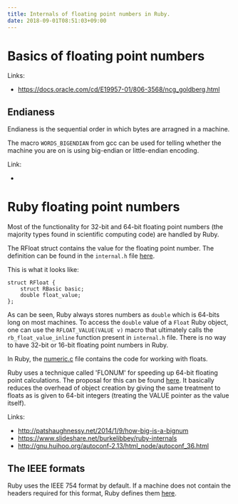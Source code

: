 ```yaml
---
title: Internals of floating point numbers in Ruby.
date: 2018-09-01T08:51:03+09:00
---
```


# Basics of floating point numbers

Links:

* https://docs.oracle.com/cd/E19957-01/806-3568/ncg_goldberg.html

## Endianess

Endianess is the sequential order in which bytes are arragned in a machine.

The macro `WORDS_BIGENDIAN` from gcc can be used for telling whether the machine you are
on is using big-endian or little-endian encoding.

Link:

* 

# Ruby floating point numbers

Most of the functionality for 32-bit and 64-bit floating point numbers (the
majority types found in scientific computing code) are handled by Ruby.

The RFloat struct contains the value for the floating point number. The definition
can be found in the `internal.h` file [here](https://github.com/ruby/ruby/blob/trunk/internal.h#L654).

This is what it looks like:
```
struct RFloat {
    struct RBasic basic;
    double float_value;
};
```
As can be seen, Ruby always stores numbers as `double` which is 64-bits long on most
machines. To access the `double` value of a `Float` Ruby object, one can use the
`RFLOAT_VALUE(VALUE v)` macro that ultimately calls the `rb_float_value_inline` function
present in `internal.h` file. There is no way to have 32-bit or 16-bit floating point numbers
in Ruby.

In Ruby, the [numeric.c](https://github.com/ruby/ruby/blob/trunk/numeric.c) file contains the code for working with floats.

Ruby uses a technique called 'FLONUM' for speeding up 64-bit floating point calculations.
The proposal for this can be found [here](https://bugs.ruby-lang.org/issues/6763). It basically
reduces the overhead of object creation by giving the same treatment to floats as is given
to 64-bit integers (treating the VALUE pointer as the value itself).

Links:

* http://patshaughnessy.net/2014/1/9/how-big-is-a-bignum
* https://www.slideshare.net/burkelibbey/ruby-internals
* http://gnu.huihoo.org/autoconf-2.13/html_node/autoconf_36.html

## The IEEE formats

Ruby uses the IEEE 754 format by default. If a machine does not contain the headers required
for this format, Ruby defines them [here]().


